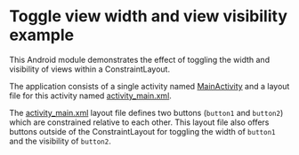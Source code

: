 # Toggle view width and view visibility example

This Android module demonstrates the effect of toggling the width and visibility of views within a ConstraintLayout.

The application consists of a single activity named [MainActivity](src/main/java/com/tazkiyatech/constraintlayout/app2/MainActivity.kt) and a layout file for this activity named [activity_main.xml](src/main/res/layout/activity_main.xml).

The [activity_main.xml](src/main/res/layout/activity_main.xml) layout file defines two buttons (`button1` and `button2`) which are constrained relative to each other. This layout file also offers buttons outside of the ConstraintLayout for toggling the width of `button1` and the visibility of `button2`.
